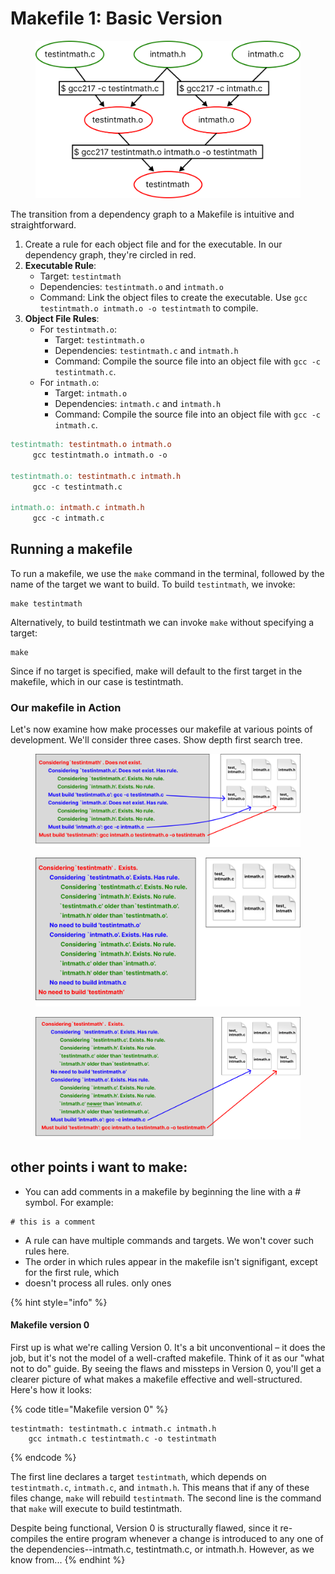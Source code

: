 # Makefile 1: Basic Version



<figure><img src="../../.gitbook/assets/Group 28 (1).png" alt="" width="563"><figcaption></figcaption></figure>



The transition from a dependency graph to a Makefile is intuitive and straightforward.

1. Create a rule for each object file and for the executable. In our dependency graph, they're circled in red.&#x20;
2. **Executable Rule**:
   * Target: `testintmath`
   * Dependencies: `testintmath.o` and `intmath.o`
   * Command: Link the object files to create the executable. Use `gcc testintmath.o intmath.o -o testintmath` to compile.
3. **Object File Rules**:
   * For `testintmath.o`:
     * Target: `testintmath.o`
     * Dependencies: `testintmath.c` and `intmath.h`
     * Command: Compile the source file into an object file with `gcc -c testintmath.c`.
   * For `intmath.o`:
     * Target: `intmath.o`
     * Dependencies: `intmath.c` and `intmath.h`
     * Command: Compile the source file into an object file with `gcc -c intmath.c`.

```makefile
testintmath: testintmath.o intmath.o
     gcc testintmath.o intmath.o -o 

testintmath.o: testintmath.c intmath.h
     gcc -c testintmath.c

intmath.o: intmath.c intmath.h
     gcc -c intmath.c
```

## Running a makefile

To run a makefile, we use the `make` command in the terminal, followed by the name of the target we want to build. To build `testintmath`, we invoke:

```
make testintmath
```

Alternatively, to build testintmath we can invoke `make` without specifying a target:

```
make
```

Since if no target is specified, make will default to the first target in the makefile, which in our case is testintmath.&#x20;

### Our makefile in Action

Let's now examine how make processes our makefile at various points of development. We'll consider three cases. Show depth first search tree.&#x20;

<figure><img src="../../.gitbook/assets/Group 19 (1).png" alt=""><figcaption></figcaption></figure>

<figure><img src="../../.gitbook/assets/Group 20.png" alt=""><figcaption></figcaption></figure>

<figure><img src="../../.gitbook/assets/Group 22.png" alt=""><figcaption></figcaption></figure>

## other points i want to make:

* You can add comments in a makefile by beginning the line with a # symbol. For example:

```
# this is a comment
```

* A rule can have multiple commands and targets. We won't cover such rules here.&#x20;
* The order in which rules appear in the makefile isn't signifigant, except for the first rule, which&#x20;
* doesn't process all rules. only ones&#x20;



{% hint style="info" %}
#### Makefile version 0

First up is what we're calling Version 0. It's a bit unconventional – it does the job, but it's not the model of a well-crafted makefile. Think of it as our "what not to do" guide. By seeing the flaws and missteps in Version 0, you'll get a clearer picture of what makes a makefile effective and well-structured. Here's how it looks:

{% code title="Makefile version 0" %}
```
testintmath: testintmath.c intmath.c intmath.h
    gcc intmath.c testintmath.c -o testintmath
```
{% endcode %}

The first line declares a target `testintmath`, which depends on `testintmath.c`, `intmath.c`, and `intmath.h`. This means that if any of these files change, `make` will rebuild `testintmath`. The second line is the command that `make` will execute to build testintmath.&#x20;

Despite being functional, Version 0 is structurally flawed, since it re-compiles the entire program whenever a change is introduced to any one of the dependencies--intmath.c, testintmath.c, or intmath.h. However, as we know from...
{% endhint %}

